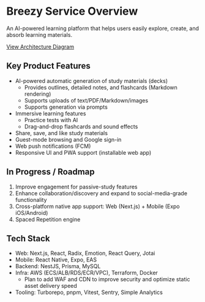 # Breezy Service Overview

An AI-powered learning platform that helps users easily explore, create, and absorb learning materials.

[View Architecture Diagram](architecture.md)

## Key Product Features

- AI-powered automatic generation of study materials (decks)
  - Provides outlines, detailed notes, and flashcards (Markdown rendering)
  - Supports uploads of text/PDF/Markdown/images
  - Supports generation via prompts
- Immersive learning features
  - Practice tests with AI
  - Drag-and-drop flashcards and sound effects
- Share, save, and like study materials
- Guest-mode browsing and Google sign-in
- Web push notifications (FCM)
- Responsive UI and PWA support (installable web app)

## In Progress / Roadmap

1. Improve engagement for passive-study features
2. Enhance collaboration/discovery and expand to social-media-grade functionality
3. Cross-platform native app support: Web (Next.js) + Mobile (Expo iOS/Android)
4. Spaced Repetition engine

## Tech Stack

- Web: Next.js, React, Radix, Emotion, React Query, Jotai
- Mobile: React Native, Expo, EAS
- Backend: NestJS, Prisma, MySQL
- Infra: AWS (ECS/ALB/RDS/ECR/VPC), Terraform, Docker
  - Plan to add WAF and CDN to improve security and optimize static asset delivery speed
- Tooling: Turborepo, pnpm, Vitest, Sentry, Simple Analytics
